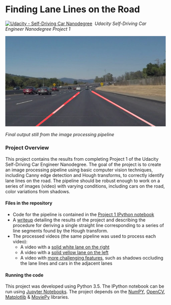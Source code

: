 # **Finding Lane Lines on the Road**
[![Udacity - Self-Driving Car Nanodegree](https://s3.amazonaws.com/udacity-sdc/github/shield-carnd.svg)](http://www.udacity.com/drive)&nbsp;
*Udacity Self-Driving Car Engineer Nanodegree Project 1*

<img src="./output_images/final.png" title="Final Image" />

_Final output still from the image processing pipeline_

### **Project Overview**

This project contains the results from completing Project 1 of the Udacity Self-Driving Car Engineer Nanodegree. The goal of the project is to create an image processing pipeline using basic computer vision techniques, including Canny edge detection and Hough transforms, to correctly identify lane lines on the road. The pipeline should be robust enough to work on a series of images (video) with varying conditions, including cars on the road, color variations from shadows.

#### Files in the repository
* Code for the pipeline is contained in the [Project 1 IPython notebook](./P1.ipynb)
* A [writeup](./WRITEUP.md) detailing the results of the project and describing the procedure for deriving a single straight line corresponding to a series of line segments found by the Hough transform.
* The processed videos (the same pipeline was used to process each video):
  * A video with a [solid white lane on the right](./white.mp4)
  * A video with a [solid yellow lane on the left](./yellow.mp4)
  * A video with [more challenging features](./extra.mp4), such as shadows occluding the lane lines and cars in the adjacent lanes

#### Running the code
This project was developed using Python 3.5. The IPython notebook can be run using [Jupyter Notebooks](http://jupyter.org/). The project depends on the [NumPY](http://www.numpy.org/), [OpenCV](http://opencv.org/), [Matplotlib](http://matplotlib.org/) & [MoviePy](http://zulko.github.io/moviepy/) libraries.
